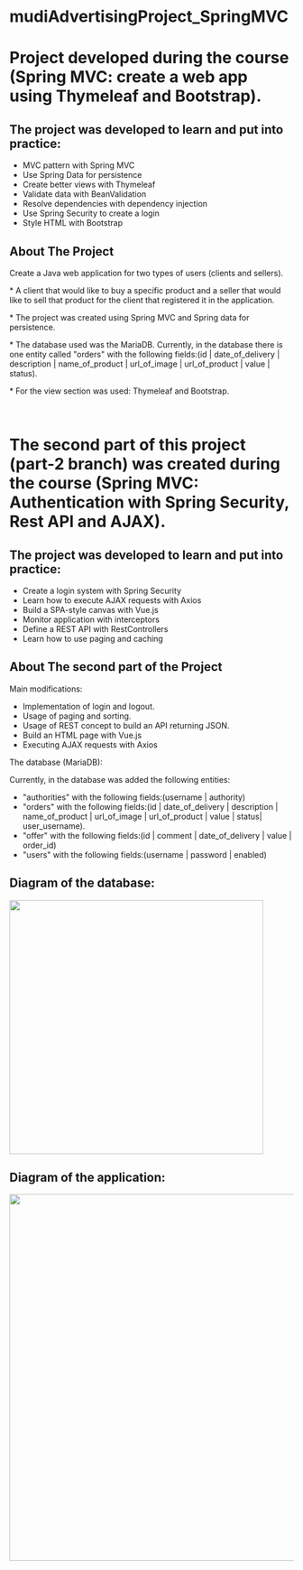 # mudiAdvertisingProject_SpringMVC
# Project developed during the course (Spring MVC: create a web app using Thymeleaf and Bootstrap).

## The project was developed to learn and put into practice: 

* MVC pattern with Spring MVC
* Use Spring Data for persistence
* Create better views with Thymeleaf
* Validate data with BeanValidation
* Resolve dependencies with dependency injection
* Use Spring Security to create a login
* Style HTML with Bootstrap

## About The Project
Create a Java web application for two types of users (clients and sellers).
<p>
 * A client that would like to buy a specific product and a seller that would like to sell that product for the client that registered it in the application.
</p>

<p>
 * The project was created using Spring MVC and Spring data for persistence.
</p>

<p>
 * The database used was the MariaDB.
 Currently, in the database there is one entity called 
 "orders" with the following fields:(id | date_of_delivery | description | name_of_product | url_of_image | url_of_product | value | status).
</p>

<p>
 * For the view section was used: Thymeleaf and Bootstrap.
</p>


&nbsp;&nbsp;
# The second part of this project (part-2 branch) was created during the course (Spring MVC: Authentication with Spring Security, Rest API and AJAX).

## The project was developed to learn and put into practice:

* Create a login system with Spring Security
* Learn how to execute AJAX requests with Axios
* Build a SPA-style canvas with Vue.js
* Monitor application with interceptors
* Define a REST API with RestControllers
* Learn how to use paging and caching


 ## About The second part of the Project
 Main modifications:

 * Implementation of login and logout.
 * Usage of paging and sorting.
 * Usage of REST concept to build an API returning JSON.
 * Build an HTML page with Vue.js
 * Executing AJAX requests with Axios


 <p> The database (MariaDB):</p>
 Currently, in the database was added the following  entities:

 * "authorities" with the following fields:(username | authority)
 *  "orders" with the following fields:(id | date_of_delivery | description | name_of_product | url_of_image | url_of_product | value | status| user_username).
 * "offer" with the following fields:(id | comment | date_of_delivery | value | order_id)
 * "users" with the following fields:(username | password | enabled)
 
 ## Diagram of the database:

<img src="https://user-images.githubusercontent.com/61911750/147610586-2b52849e-d804-4e0c-be0d-b59c78068f94.png" width="450" height="450" />

 ## Diagram of the application:
<img src="https://user-images.githubusercontent.com/61911750/147612119-79624594-a79b-46fe-8673-f12b466a5f2d.png" width="650" height="650"/>

